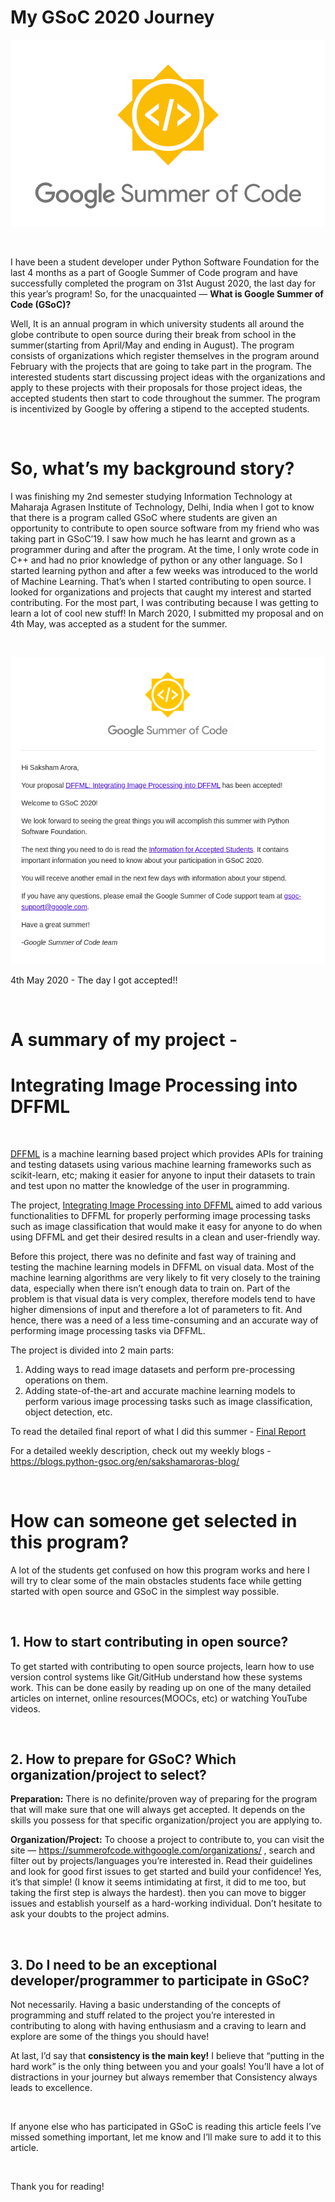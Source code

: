 # My GSoC 2020 Journey


![Google Summer of Code](images/GSoC.png)

&nbsp;

I have been a student developer under Python Software Foundation for the last 4 months as a part of Google Summer of Code program and have successfully completed the program on 31st August 2020, the last day for this year’s program! So, for the unacquainted — **What is Google Summer of Code (GSoC)?** 

Well, It is an annual program in which university students all around the globe contribute to open source during their break from school in the summer(starting from April/May and ending in August). The program consists of organizations which register themselves in the program around February with the projects that are going to take part in the program. The interested students start discussing project ideas with the organizations and apply to these projects with their proposals for those project ideas, the accepted students then start to code throughout the summer. The program is incentivized by Google by offering a stipend to the accepted students.

&nbsp;

# So, what’s my background story?

I was finishing my 2nd semester studying Information Technology at Maharaja Agrasen Institute of Technology, Delhi, India when I got to know that there is a program called GSoC where students are given an opportunity to contribute to open source software from my friend who was taking part in GSoC’19. I saw how much he has learnt and grown as a programmer during and after the program. At the time, I only wrote code in C++ and had no prior knowledge of python or any other language. So I started learning python and after a few weeks was introduced to the world of Machine Learning. That’s when I started contributing to open source. I looked for organizations and projects that caught my interest and started contributing. For the most part, I was contributing because I was getting to learn a lot of cool new stuff! In March 2020, I submitted my proposal and on 4th May, was accepted as a student for the summer.

&nbsp;

![4th May 2020 - The day I got accepted!!](images/Acceptance.png)

4th May 2020 - The day I got accepted!!

&nbsp;

# A summary of my project -
# Integrating Image Processing into DFFML

&nbsp;

[DFFML](https://github.com/intel/dffml/) is a machine learning based project which provides APIs for training and testing datasets using various machine learning frameworks such as scikit-learn, etc; making it easier for anyone to input their datasets to train and test upon no matter the knowledge of the user in programming.

The project, [Integrating Image Processing into DFFML](https://summerofcode.withgoogle.com/archive/2020/projects/4875103633932288/) aimed to add various functionalities to DFFML for properly performing image processing tasks such as image classification that would make it easy for anyone to do when using DFFML and get their desired results in a clean and user-friendly way.

Before this project, there was no definite and fast way of training and testing the machine learning models in DFFML on visual data. Most of the machine learning algorithms are very likely to fit very closely to the training data, especially when there isn’t enough data to train on. Part of the problem is that visual data is very complex, therefore models tend to have higher dimensions of input and therefore a lot of parameters to fit.
And hence, there was a need of a less time-consuming and an accurate way of performing image processing tasks via DFFML.

The project is divided into 2 main parts:

1. Adding ways to read image datasets and perform pre-processing operations on them.
2. Adding state-of-the-art and accurate machine learning models to perform various image processing tasks such as image classification, object detection, etc.

To read the detailed final report of what I did this summer - [Final Report](https://gist.github.com/sakshamarora1/642308f70bdd761d902a608582d16979)

For a detailed weekly description, check out my weekly blogs - https://blogs.python-gsoc.org/en/sakshamaroras-blog/

&nbsp;

# How can someone get selected in this program?

A lot of the students get confused on how this program works and here I will try to clear some of the main obstacles students face while getting started with open source and GSoC in the simplest way possible.

&nbsp;

## 1. How to start contributing in open source?

To get started with contributing to open source projects, learn how to use version control systems like Git/GitHub understand how these systems work. This can be done easily by reading up on one of the many detailed articles on internet, online resources(MOOCs, etc) or watching YouTube videos.

&nbsp;

## 2. How to prepare for GSoC? Which organization/project to select?

**Preparation:** There is no definite/proven way of preparing for the program that will make sure that one will always get accepted. It depends on the skills you possess for that specific organization/project you are applying to.

**Organization/Project:** To choose a project to contribute to, you can visit the site — https://summerofcode.withgoogle.com/organizations/ , search and filter out by projects/languages you’re interested in. Read their guidelines and look for good first issues to get started and build your confidence! Yes, it’s that simple! (I know it seems intimidating at first, it did to me too, but taking the first step is always the hardest). then you can move to bigger issues and establish yourself as a hard-working individual. Don’t hesitate to ask your doubts to the project admins.

&nbsp;

## 3. Do I need to be an exceptional developer/programmer to participate in GSoC?

Not necessarily. Having a basic understanding of the concepts of programming and stuff related to the project you’re interested in contributing to along with having enthusiasm and a craving to learn and explore are some of the things you should have!

At last, I’d say that **consistency is the main key!** I believe that “putting in the hard work” is the only thing between you and your goals! You’ll have a lot of distractions in your journey but always remember that Consistency always leads to excellence.

&nbsp;

If anyone else who has participated in GSoC is reading this article feels I’ve missed something important, let me know and I’ll make sure to add it to this article.

&nbsp;

Thank you for reading!

